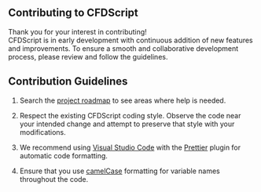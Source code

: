 ## Contributing to CFDScript

Thank you for your interest in contributing!</br>
CFDScript is in early development with continuous addition of new features and improvements. To ensure a smooth and collaborative development process, please review and follow the guidelines.

## Contribution Guidelines

1. Search the <a href="https://github.com/CFDScript/CFDScript/wiki/Roadmap" target="_blank">project roadmap</a> to see areas where help is needed.

2. Respect the existing CFDScript coding style. Observe the code near your intended change and attempt to preserve that style with your modifications.

3. We recommend using <a href="https://code.visualstudio.com/" target="_blank">Visual Studio Code</a> with the <a href="https://marketplace.visualstudio.com/items?itemName=esbenp.prettier-vscode" target="_blank">Prettier</a> plugin for automatic code formatting. 

4. Ensure that you use <a href="https://en.wikipedia.org/wiki/Camel_case" target="_blank">camelCase</a> formatting for variable names throughout the code.